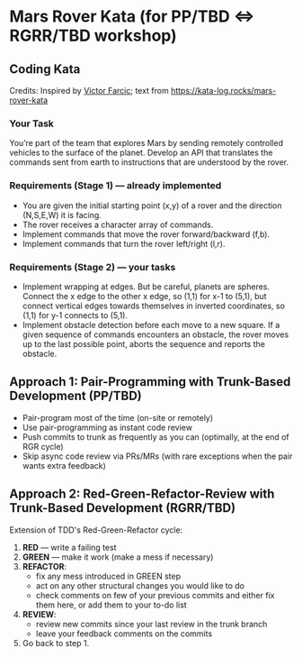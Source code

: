 # Mars Rover Kata (for PP/TBD <=> RGRR/TBD workshop)

## Coding Kata

Credits: Inspired by [Victor Farcic](https://technologyconversations.com/2014/10/17/java-tutorial-through-katas-mars-rover/); text from https://kata-log.rocks/mars-rover-kata

### Your Task

You’re part of the team that explores Mars by sending remotely controlled vehicles to the surface of the planet. Develop an API that translates the commands sent from earth to instructions that are understood by the rover.

### Requirements (Stage 1) — already implemented

- You are given the initial starting point (x,y) of a rover and the direction (N,S,E,W) it is facing.
- The rover receives a character array of commands.
- Implement commands that move the rover forward/backward (f,b).
- Implement commands that turn the rover left/right (l,r).

### Requirements (Stage 2) — your tasks
- Implement wrapping at edges. But be careful, planets are spheres. Connect the x edge to the other x edge, so (1,1) for x-1 to (5,1), but connect vertical edges towards themselves in inverted coordinates, so (1,1) for y-1 connects to (5,1).
- Implement obstacle detection before each move to a new square. If a given sequence of commands encounters an obstacle, the rover moves up to the last possible point, aborts the sequence and reports the obstacle.

## Approach 1: Pair-Programming with Trunk-Based Development (PP/TBD)

- Pair-program most of the time (on-site or remotely)
- Use pair-programming as instant code review
- Push commits to trunk as frequently as you can (optimally, at the end of RGR cycle)
- Skip async code review via PRs/MRs (with rare exceptions when the pair wants extra feedback)

## Approach 2: Red-Green-Refactor-Review with Trunk-Based Development (RGRR/TBD)

Extension of TDD's Red-Green-Refactor cycle:

1. **RED** — write a failing test
2. **GREEN** — make it work (make a mess if necessary)
3. **REFACTOR**:
   - fix any mess introduced in GREEN step
   - act on any other structural changes you would like to do
   - check comments on few of your previous commits and either fix them here, or add them to your to-do list
4. **REVIEW**:
   - review new commits since your last review in the trunk branch
   - leave your feedback comments on the commits
5. Go back to step 1.

